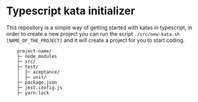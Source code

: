 # Typescript kata initializer

This repository is a simple way of getting started with katas in typescript, in order to create a new project you can
run the script `./src/new-kata.sh [NAME_OF_THE_PROJECT]` and it will create a project for you to start coding.

```
    project-name/
    ├─ node_modules
    ├─ src/
    ├─ test/
    │  ├─ aceptance/
    │  ├─ unit/
    ├─ package.json
    ├─ jest.config.js
    ├─ yarn.lock
```
